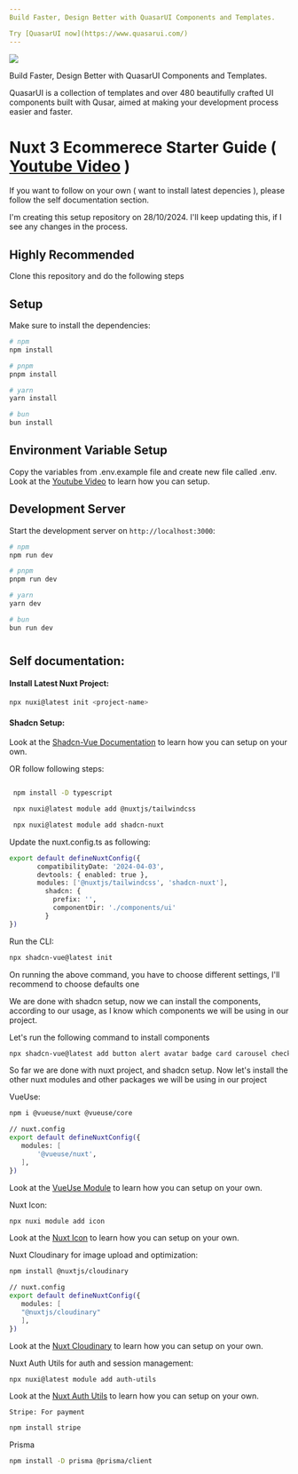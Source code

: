 ```yaml
---
Build Faster, Design Better with QuasarUI Components and Templates.

Try [QuasarUI now](https://www.quasarui.com/)
---
```



[<img src="https://www.quasarui.com/img/og.webp">](https://www.quasarui.com/)

Build Faster, Design Better with QuasarUI Components and Templates.

QuasarUI is a collection of templates and over 480 beautifully crafted UI components built with Qusar, aimed at making your development process easier and faster.


# Nuxt 3 Ecommerece Starter Guide ( [Youtube Video](https://youtu.be/uy6LGbCQqwk?si=lySvNoS_Y6WS9WZh) )

If you want to follow on your own ( want to install latest depencies ), please follow the self documentation section. 

I'm creating this setup repository on 28/10/2024. I'll keep updating this, if I see any changes in the process.

## Highly Recommended

Clone this repository and do the following steps

## Setup

Make sure to install the dependencies:

```bash
# npm
npm install

# pnpm
pnpm install

# yarn
yarn install

# bun
bun install
```

## Environment Variable Setup

Copy the variables from .env.example file and create new file called .env. Look at the [Youtube Video](https://youtu.be/uy6LGbCQqwk?si=lySvNoS_Y6WS9WZh) to learn how you can setup.


## Development Server

Start the development server on `http://localhost:3000`:

```bash
# npm
npm run dev

# pnpm
pnpm run dev

# yarn
yarn dev

# bun
bun run dev
```


# 

## Self documentation:

#### Install Latest Nuxt Project:

```bash
npx nuxi@latest init <project-name>

```

#### Shadcn Setup:

Look at the [Shadcn-Vue Documentation](https://www.shadcn-vue.com/docs/installation/nuxt.html) to learn how you can setup on your own.

OR follow following steps:

```bash

 npm install -D typescript

 npx nuxi@latest module add @nuxtjs/tailwindcss

 npx nuxi@latest module add shadcn-nuxt

```
 Update the nuxt.config.ts as following:

 ```bash
 export default defineNuxtConfig({
        compatibilityDate: '2024-04-03',
        devtools: { enabled: true },
        modules: ['@nuxtjs/tailwindcss', 'shadcn-nuxt'],
          shadcn: {
            prefix: '',
            componentDir: './components/ui'
          }
 })

```

Run the CLI:

 ```bash
npx shadcn-vue@latest init
 ```

On running the above command, you have to choose different settings, I'll recommend to choose defaults one

We are done with shadcn setup, now we can install the components, according to our usage, as I know which components we will be using in our project.

Let's run the following command to install components

```bash
npx shadcn-vue@latest add button alert avatar badge card carousel checkbox command dialog dropdown-menu form input label popover select separator sheet table toast tooltip

 ```

 So far we are done with nuxt project, and shadcn setup. Now let's install the other nuxt modules and other packages we will be using in our project

 VueUse:

 ```bash
npm i @vueuse/nuxt @vueuse/core

// nuxt.config
export default defineNuxtConfig({
    modules: [
        '@vueuse/nuxt',
    ],
})

  ```

Look at the [VueUse Module](https://nuxt.com/modules/vueuse) to learn how you can setup on your own.


   Nuxt Icon:

 ```bash
npx nuxi module add icon

  ```

  Look at the [Nuxt Icon](https://nuxt.com/modules/icon) to learn how you can setup on your own.


   Nuxt Cloudinary for image upload and optimization:

 ```bash
npm install @nuxtjs/cloudinary

// nuxt.config
export default defineNuxtConfig({
    modules: [
    "@nuxtjs/cloudinary"
    ],
})

  ```

Look at the [Nuxt Cloudinary](https://cloudinary.nuxtjs.org/getting-started) to learn how you can setup on your own.



Nuxt Auth Utils for auth and session management:

 ```bash
npx nuxi@latest module add auth-utils

  ```

  Look at the [Nuxt Auth Utils](https://github.com/atinux/nuxt-auth-utils) to learn how you can setup on your own.


    Stripe: For payment

 ```bash
 npm install stripe

  ```

Prisma

 ```bash
npm install -D prisma @prisma/client

  ```
